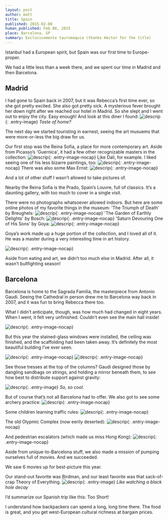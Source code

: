 ```yaml
---
layout: post
author: matt
title: Spain
published: 2015-02-08
human_published: Feb 08, 2015
place: Barcelona, SP
summary: Exclusivamente tauromaquia (thanks Hector for the title)
---
```


Istanbul had a European spirit, but Spain was our first time to Europe-proper.

We had a little less than a week there, and we spent our time in Madrid and then Barcelona.

## Madrid

I had gone to Spain back in 2007, but it was Rebecca’s first time ever, so she got pretty excited. She also got pretty sick.
A mysterious fever brought her down right after we reached our hotel in Madrid. So she slept and I went out to enjoy the city. Easy enough! And look at this diner I found:
![descrip](/images/travel-pics/Spain/Spain-pic1.jpg){: .entry-image}
_Taste of home?_

The next day we started touristing in earnest, seeing the art musuems that were more-or-less the big draw for us.

Our first stop was the Reina Sofia, a place for more contemporary art. Aside from Picasso’s 'Guernica', it had a few other recognizable masters in the collection:
![descrip](/images/travel-pics/Spain/Spain-pic2.jpg){: .entry-image-nocap}
Like Dali, for example. I liked seeing one of his less bizarre paintings, too:
![descrip](/images/travel-pics/Spain/Spain-pic3.jpg){: .entry-image-nocap}
There was also some Max Ernst:
![descrip](/images/travel-pics/Spain/Spain-pic4.jpg){: .entry-image-nocap}

And a lot of other stuff I wasn’t allowed to take pictures of.

Nearby the Reina Sofia is the Prado, Spain’s Louvre, full of classics. It’s a daunting gallery, with too much to cover in a single visit.

There were no photographs whatsoever allowed indoors. But here are some online photos of my favorite things in the museum:
'The Triumph of Death' by Breughels:
![descrip](/images/travel-pics/Spain/Spain-pic5.jpg){: .entry-image-nocap}
'The Garden of Earthly Delights' by Bosch:
![descrip](/images/travel-pics/Spain/Spain-pic6.jpg){: .entry-image-nocap}
'Saturn Devouring One of His Sons' by Goya:
![descrip](/images/travel-pics/Spain/Spain-pic7.jpg){: .entry-image-nocap}

Goya’s work made up a huge portion of the collection, and I loved all of it. He was a master during a very interesting time in art history.

![descrip](/images/travel-pics/Spain/Spain-pic8.jpg){: .entry-image-nocap}

Aside from eating and art, we didn’t too much else in Madrid. After all, it wasn’t bullfighting season!

## Barcelona

Barcelona is home to the Sagrada Familia, the masterpiece from Antonio Gaudi. Seeing the Cathedral in person drew me to Barcelona way back in 2007, and it was fun to bring Rebecca there too.

What I didn’t anticipate, though, was how much had changed in eight years. When I went, it felt very unfinished. Couldn’t even see the main hall inside!

![descrip](/images/travel-pics/Spain/Spain-pic9.jpg){: .entry-image-nocap}

But this year the stained-glass windows were installed, the ceiling was finished, and the scaffolding had been taken away. It’s definitely the most beautiful building I’ve ever seen.

![descrip](/images/travel-pics/Spain/Spain-pic10.jpg){: .entry-image-nocap}
![descrip](/images/travel-pics/Spain/Spain-pic11.jpg){: .entry-image-nocap}

See those tresses at the top of the columns? Gaudi designed those by dangling sandbags on strings, and holding a mirror beneath them, to see how best to distribute support against gravity:

![descrip](/images/travel-pics/Spain/Spain-pic12.jpg){: .entry-image}
_So, so cool._

But of course that’s not all Barcelona had to offer.
We also got to see some archery practice:
![descrip](/images/travel-pics/Spain/Spain-pic13.jpg){: .entry-image-nocap}

Some children learning traffic rules:
![descrip](/images/travel-pics/Spain/Spain-pic14.jpg){: .entry-image-nocap}

The old Olypmic Complex (now eerily deserted):
![descrip](/images/travel-pics/Spain/Spain-pic15.jpg){: .entry-image-nocap}

And pedestrian escalators (which made us miss Hong Kong):
![descrip](/images/travel-pics/Spain/Spain-pic16.jpg){: .entry-image-nocap}

Aside from unique-to-Barcelona stuff, we also made a mission of pumping ourselves full of movies. And we succeeded.

We saw 6 movies up for best-picture this year.

Our stand-out favorite was Birdman, and our least favorite was that sack-of-crap Theory of Everything.
![descrip](/images/travel-pics/Spain/Spain-pic17.jpg){: .entry-image}
_Like watching a black hole decay_

I’d summarize our Spanish trip like this: Too Short!

I understand how backpackers can spend a long, long time there. The food is great, and you get west-European cultural richness at bargain prices.
